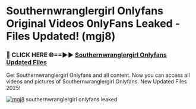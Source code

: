 # Southernwranglergirl Onlyfans Original Videos 0nlyFans Leaked - Files Updated! (mgj8)

<h3>🔴 CLICK HERE 🌐==►► <a href="https://tinyurl.com/2jnfzry5" rel="nofollow">Southernwranglergirl Onlyfans Updated Files</a></h3>

Get Southernwranglergirl Onlyfans and all content. Now you can access all videos and pictures of Southernwranglergirl Onlyfans. New Updated Files 2025!

[![mgj8](https://i.imgur.com/GyGTBgg.gif)](https://tinyurl.com/2jnfzry5)
southernwranglergirl onlyfans leaked